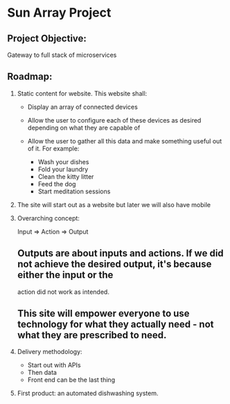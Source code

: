 # Sun Array Project

## Project Objective:

Gateway to full stack of microservices

## Roadmap:

1) Static content for website. This website shall:

    - Display an array of connected devices
    - Allow the user to configure each of these devices as desired depending on what they are capable of
    - Allow the user to gather all this data and make something useful out of it. For example:

        - Wash your dishes
        - Fold your laundry
        - Clean the kitty litter
        - Feed the dog
        - Start meditation sessions

2) The site will start out as a website but later we will also have mobile

3) Overarching concept:

    Input => Action => Output

    ## Outputs are about inputs and actions. If we did not achieve the desired output, it's because either the input or the
    action did not work as intended. 

    ## This site will empower everyone to use technology for what they actually need - not what they are prescribed to need.

4) Delivery methodology:

    - Start out with APIs
    - Then data
    - Front end can be the last thing

5) First product: an automated dishwashing system.


